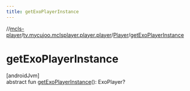 ```yaml
---
title: getExoPlayerInstance
---
```

//[mcls-player](../../../index.html)/[tv.mycujoo.mclsplayer.player.player](../index.html)/[Player](index.html)/[getExoPlayerInstance](get-exo-player-instance.html)



# getExoPlayerInstance



[androidJvm]\
abstract fun [getExoPlayerInstance](get-exo-player-instance.html)(): ExoPlayer?




